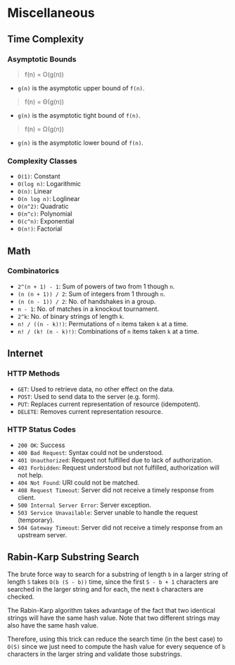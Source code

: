# Miscellaneous

## Time Complexity

### Asymptotic Bounds

> f(n) = O(g(n))

- `g(n)` is the asymptotic upper bound of `f(n)`.

> f(n) = Θ(g(n))

- `g(n)` is the asymptotic tight bound of `f(n)`.

> f(n) = Ω(g(n))

- `g(n)` is the asymptotic lower bound of `f(n)`.

### Complexity Classes

- `O(1)`: Constant
- `O(log n)`: Logarithmic
- `O(n)`: Linear
- `O(n log n)`: Loglinear
- `O(n^2)`: Quadratic
- `O(n^c)`: Polynomial
- `O(c^n)`: Exponential
- `O(n!)`: Factorial

## Math

### Combinatorics

- `2^(n + 1) - 1`: Sum of powers of two from 1 though `n`.
- `(n (n + 1)) / 2`: Sum of integers from 1 through `n`.
- `(n (n - 1)) / 2`: No. of handshakes in a group.
- `n - 1`: No. of matches in a knockout tournament.
- `2^k`: No. of binary strings of length `k`.
- `n! / ((n - k)!)`: Permutations of `n` items taken `k` at a time.
- `n! / (k! (n - k)!)`: Combinations of `n` items taken `k` at a time.

## Internet

### HTTP Methods

- `GET`: Used to retrieve data, no other effect on the data.
- `POST`: Used to send data to the server (e.g. form).
- `PUT`: Replaces current representation of resource (idempotent).
- `DELETE`: Removes current representation resource.

### HTTP Status Codes

- `200 OK`: Success
- `400 Bad Request`: Syntax could not be understood.
- `401 Unauthorized`: Request not fulfilled due to lack of authorization.
- `403 Forbidden`: Request understood but not fulfilled, authorization will not help.
- `404 Not Found`: URI could not be matched.
- `408 Request Timeout`: Server did not receive a timely response from client.
- `500 Internal Server Error`: Server exception.
- `503 Service Unavailable`: Server unable to handle the request (temporary).
- `504 Gateway Timeout`: Server did not receive a timely response from an upstream server.

## Rabin-Karp Substring Search

The brute force way to search for a substring of length `b` in a larger string of length `S` takes `O(b (S - b))` time, since the first `S - b + 1` characters are searched in the larger string and for each, the next `b` characters are checked.

The Rabin-Karp algorithm takes advantage of the fact that two identical strings will have the same hash value. Note that two different strings may also have the same hash value.

Therefore, using this trick can reduce the search time (in the best case) to `O(S)` since we just need to compute the hash value for every sequence of `b` characters in the larger string and validate those substrings.
